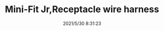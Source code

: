 ﻿---
layout: post 
title: Mini-Fit Jr,Receptacle wire harness
tags: MX40
categories: wire-harness
overview: 
series: 
part_number: 0505-1
thumb_img: 
small_img: static/202105/505-20210530.jpg
date: 2021/5/30 8:31:23
---



